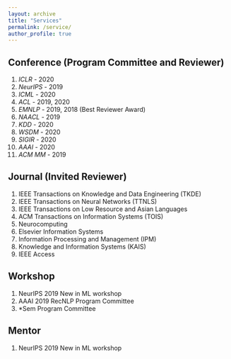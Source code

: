 ```yaml
---
layout: archive
title: "Services"
permalink: /service/
author_profile: true
---
```


## Conference (Program Committee and Reviewer)

1. *ICLR* -  2020
2. *NeurIPS* - 2019
3. *ICML* - 2020
4. *ACL* - 2019, 2020
5. *EMNLP* - 2019, 2018 (Best Reviewer Award)
6. *NAACL* - 2019
7. *KDD* - 2020
8. *WSDM* - 2020
9. *SIGIR* - 2020
10. *AAAI* - 2020
11. *ACM MM* - 2019

## Journal (Invited Reviewer)
1. IEEE Transactions on Knowledge and Data Engineering (TKDE)
2. IEEE Transactions on Neural Networks (TTNLS)
3. IEEE Transactions on Low Resource and Asian Languages
4. ACM Transactions on Information Systems (TOIS)
5. Neurocomputing
6. Elsevier Information Systems
6. Information Processing and Management (IPM)
7. Knowledge and Information Systems (KAIS)
8. IEEE Access


## Workshop
1. NeurIPS 2019 New in ML workshop
2. AAAI 2019 RecNLP Program Committee
3. \*Sem Program Committee

## Mentor
1. NeurIPS 2019 New in ML workshop
